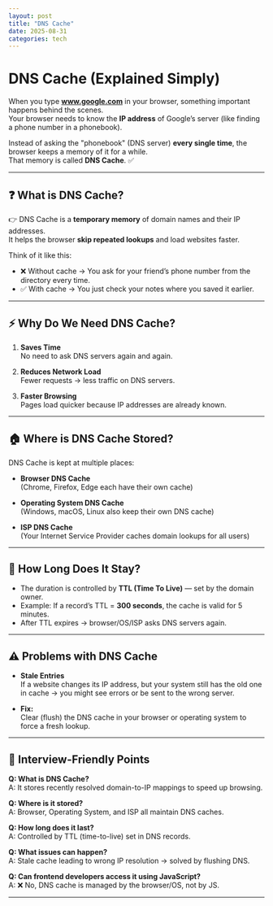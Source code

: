 ```yaml
---
layout: post
title: "DNS Cache"
date: 2025-08-31
categories: tech
---
```


# DNS Cache (Explained Simply)

When you type **www.google.com** in your browser, something important happens behind the scenes.  
Your browser needs to know the **IP address** of Google’s server (like finding a phone number in a phonebook).  

Instead of asking the "phonebook" (DNS server) **every single time**, the browser keeps a memory of it for a while.  
That memory is called **DNS Cache**. ✅  

---

## ❓ What is DNS Cache?

👉 DNS Cache is a **temporary memory** of domain names and their IP addresses.  
It helps the browser **skip repeated lookups** and load websites faster.  

Think of it like this:  
- ❌ Without cache → You ask for your friend’s phone number from the directory every time.  
- ✅ With cache → You just check your notes where you saved it earlier.  

---

## ⚡ Why Do We Need DNS Cache?

1. **Saves Time**  
   No need to ask DNS servers again and again.  

2. **Reduces Network Load**  
   Fewer requests → less traffic on DNS servers.  

3. **Faster Browsing**  
   Pages load quicker because IP addresses are already known.  

---

## 🏠 Where is DNS Cache Stored?

DNS Cache is kept at multiple places:

- **Browser DNS Cache**  
  (Chrome, Firefox, Edge each have their own cache)  

- **Operating System DNS Cache**  
  (Windows, macOS, Linux also keep their own DNS cache)  

- **ISP DNS Cache**  
  (Your Internet Service Provider caches domain lookups for all users)  

---

## 📅 How Long Does It Stay?

- The duration is controlled by **TTL (Time To Live)** — set by the domain owner.  
- Example: If a record’s TTL = **300 seconds**, the cache is valid for 5 minutes.  
- After TTL expires → browser/OS/ISP asks DNS servers again.  

---

## ⚠️ Problems with DNS Cache

- **Stale Entries**  
  If a website changes its IP address, but your system still has the old one in cache → you might see errors or be sent to the wrong server.  

- **Fix:**  
  Clear (flush) the DNS cache in your browser or operating system to force a fresh lookup.  

---

## 🔑 Interview-Friendly Points

**Q: What is DNS Cache?**  
A: It stores recently resolved domain-to-IP mappings to speed up browsing.  

**Q: Where is it stored?**  
A: Browser, Operating System, and ISP all maintain DNS caches.  

**Q: How long does it last?**  
A: Controlled by TTL (time-to-live) set in DNS records.  

**Q: What issues can happen?**  
A: Stale cache leading to wrong IP resolution → solved by flushing DNS.  

**Q: Can frontend developers access it using JavaScript?**  
A: ❌ No, DNS cache is managed by the browser/OS, not by JS.  

---
